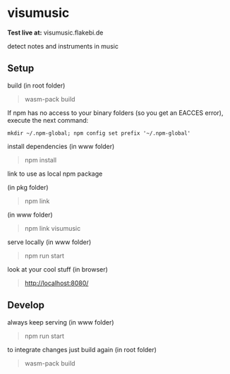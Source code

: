 # visumusic

**Test live at:** visumusic.flakebi.de

detect notes and instruments in music

## Setup

build (in root folder)
> wasm-pack build

If npm has no access to your binary folders (so you get an EACCES error), execute the next command:
```
mkdir ~/.npm-global; npm config set prefix '~/.npm-global'
```

install dependencies (in www folder)
> npm install

link to use as local npm package

(in pkg folder)
> npm link

(in www folder)
> npm link visumusic

serve locally (in www folder)
> npm run start

look at your cool stuff (in browser)
> <http://localhost:8080/>

## Develop

always keep serving (in www folder)
> npm run start

to integrate changes just build again (in root folder)
> wasm-pack build

